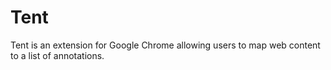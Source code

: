 # Tent
Tent is an extension for Google Chrome allowing users to map web content to a list of annotations.
